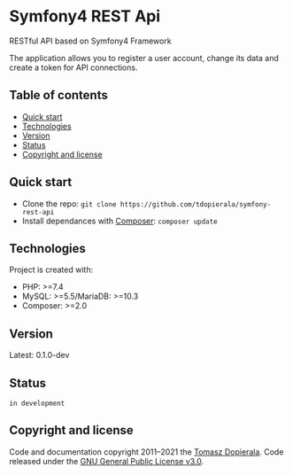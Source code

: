 # Symfony4 REST Api

RESTful API based on Symfony4 Framework

The application allows you to register a user account, change its data and create a token for API connections.

## Table of contents
* [Quick start](#quick-start)
* [Technologies](#technologies)
* [Version](#version)
* [Status](#status)
* [Copyright and license](#copyright-and-license)

## Quick start
- Clone the repo: `git clone https://github.com/tdopierala/symfony-rest-api`
- Install dependances with [Composer](https://getcomposer.org/): `composer update`

## Technologies
Project is created with:
* PHP: >=7.4
* MySQL: >=5.5/MariaDB: >=10.3
* Composer: >=2.0

## Version
Latest: 0.1.0-dev

## Status
`in development`

## Copyright and license
Code and documentation copyright 2011–2021 the [Tomasz Dopierala](https://github.com/tdopierala).
Code released under the [GNU General Public License v3.0](https://github.com/tdopierala/symfony-rest-api/blob/main/LICENSE).

